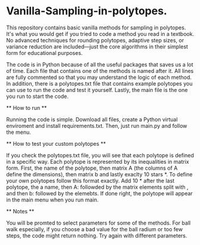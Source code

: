 # Vanilla-Sampling-in-polytopes.

This repository contains basic vanilla methods for sampling in polytopes. It's what you would get if you tried to code a method you read in a textbook. No advanced techniques for rounding polytopes, adaptive step sizes, or variance reduction are included—just the core algorithms in their simplest form for educational purposes.

The code is in Python because of all the useful packages that saves us a lot of time. Each file that contains one of the methods is named after it. All lines are fully commented so that you may understand the logic of each method. In addition, there is a polytopes.txt file that contains example polytopes you can use to run the code and test it yourself. Lastly, the main file is the one you run to start the code. 

** How to run ** 

Running the code is simple. Download all files, create a Python virtual enviroment and install requirements.txt. Then, just run main.py and follow the menu. 

** How to test your custom polytopes **

If you check the polytopes.txt file, you will see that each polytope is defined in a specific way. Each polytope is represented by its inequalities in matrix form. First, the name of the polytope, then matrix A (the columns of A define the dimensions), then matrix b and lastly exaclty 10 stars *. To define your own polytopes follow this format exactly. Add 10 * after the last polytope, the a name, then A: followded by the matrix elements split with , and then b: followed by the elemebts. If done right, the polytope will appear in the main menu when you run main. 

** Notes **

You will be promted to select parameters for some of the methods. For ball walk especially, if you choose a bad value for the ball radium or too few steps, the code might return nothing. Try again with different parameters.  
